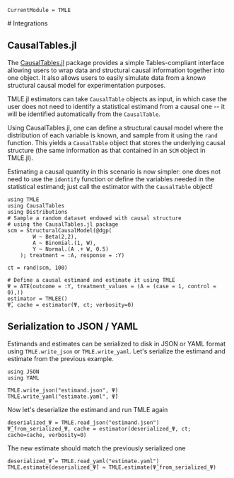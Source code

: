 ```@meta
CurrentModule = TMLE
```

# Integrations


## CausalTables.jl

The [CausalTables.jl](https://salbalkus.github.io/CausalTables.jl/dev/) package provides a simple Tables-compliant interface allowing users to wrap data and structural causal information together into one object. It also allows users to easily simulate data from a *known* structural causal model for experimentation purposes.

TMLE.jl estimators can take `CausalTable` objects as input, in which case the user does not need to identify a statistical estimand from a causal one -- it will be identified automatically from the `CausalTable`. 

Using CausalTables.jl, one can define a structural causal model where the distribution of each variable is known, and sample from it using the `rand` function. This yields a `CausalTable` object that stores the underlying causal structure (the same information as that contained in an `SCM` object in TMLE.jl). 

Estimating a causal quantity in this scenario is now simpler: one does not need to use the `identify` function or define the variables needed in the statistical estimand; just call the estimator with the `CausalTable` object!


```@example integrations
using TMLE
using CausalTables
using Distributions
# Sample a random dataset endowed with causal structure
# using the CausalTables.jl package
scm = StructuralCausalModel(@dgp(
        W ~ Beta(2,2),
        A ~ Binomial.(1, W),
        Y ~ Normal.(A .+ W, 0.5)
    ); treatment = :A, response = :Y)

ct = rand(scm, 100)

# Define a causal estimand and estimate it using TMLE
Ψ = ATE(outcome = :Y, treatment_values = (A = (case = 1, control = 0),))
estimator = TMLEE()
Ψ̂, cache = estimator(Ψ, ct; verbosity=0)
```

## Serialization to JSON / YAML

Estimands and estimates can be serialized to disk in JSON or YAML format using `TMLE.write_json` or `TMLE.write_yaml`. Let's serialize the estimand and estimate from the previous example.

```@example integrations
using JSON
using YAML

TMLE.write_json("estimand.json", Ψ)
TMLE.write_yaml("estimate.yaml", Ψ̂)
```

Now let's deserialize the estimand and run TMLE again

```@example integrations
deserialized_Ψ = TMLE.read_json("estimand.json")
Ψ̂_from_serialized_Ψ, cache = estimator(deserialized_Ψ, ct; cache=cache, verbosity=0)

```

The new estimate should match the previously serialized one

```@example integrations
deserialized_Ψ̂ = TMLE.read_yaml("estimate.yaml")
TMLE.estimate(deserialized_Ψ̂) ≈ TMLE.estimate(Ψ̂_from_serialized_Ψ)
```